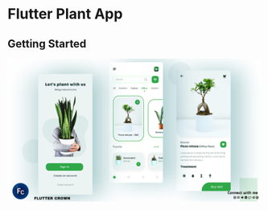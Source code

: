 # Flutter Plant App


## Getting Started

![video 08](https://github.com/jamalihassan0307/Flutter-Plant-App/blob/main/plantApp.png)
